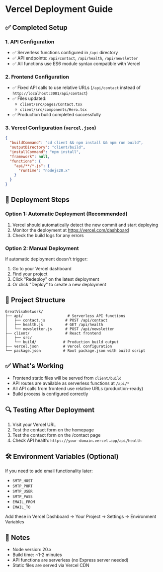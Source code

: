 # Vercel Deployment Guide

## ✅ Completed Setup

### 1. API Configuration
- ✅ Serverless functions configured in `/api` directory
- ✅ API endpoints: `/api/contact`, `/api/health`, `/api/newsletter`
- ✅ All functions use ES6 module syntax compatible with Vercel

### 2. Frontend Configuration
- ✅ Fixed API calls to use relative URLs (`/api/contact` instead of `http://localhost:3001/api/contact`)
- ✅ Files updated:
  - `client/src/pages/Contact.tsx`
  - `client/src/components/Hero.tsx`
- ✅ Production build completed successfully

### 3. Vercel Configuration (`vercel.json`)
```json
{
  "buildCommand": "cd client && npm install && npm run build",
  "outputDirectory": "client/build",
  "installCommand": "npm install",
  "framework": null,
  "functions": {
    "api/**/*.js": {
      "runtime": "nodejs20.x"
    }
  }
}
```

## 🚀 Deployment Steps

### Option 1: Automatic Deployment (Recommended)
1. Vercel should automatically detect the new commit and start deploying
2. Monitor the deployment at https://vercel.com/dashboard
3. Check the build logs for any errors

### Option 2: Manual Deployment
If automatic deployment doesn't trigger:
1. Go to your Vercel dashboard
2. Find your project
3. Click "Redeploy" on the latest deployment
4. Or click "Deploy" to create a new deployment

## 🔧 Project Structure
```
GreatVisaNetwork/
├── api/                    # Serverless API functions
│   ├── contact.js         # POST /api/contact
│   ├── health.js          # GET /api/health
│   └── newsletter.js      # POST /api/newsletter
├── client/                # React frontend
│   ├── src/
│   └── build/            # Production build output
├── vercel.json           # Vercel configuration
└── package.json          # Root package.json with build script
```

## ✅ What's Working
- Frontend static files will be served from `client/build`
- API routes are available as serverless functions at `/api/*`
- All API calls from frontend use relative URLs (production-ready)
- Build process is configured correctly

## 🔍 Testing After Deployment
1. Visit your Vercel URL
2. Test the contact form on the homepage
3. Test the contact form on the /contact page
4. Check API health: `https://your-domain.vercel.app/api/health`

## 🛠 Environment Variables (Optional)
If you need to add email functionality later:
- `SMTP_HOST`
- `SMTP_PORT`
- `SMTP_USER`
- `SMTP_PASS`
- `EMAIL_FROM`
- `EMAIL_TO`

Add these in Vercel Dashboard → Your Project → Settings → Environment Variables

## 📝 Notes
- Node version: 20.x
- Build time: ~1-2 minutes
- API functions are serverless (no Express server needed)
- Static files are served via Vercel CDN
